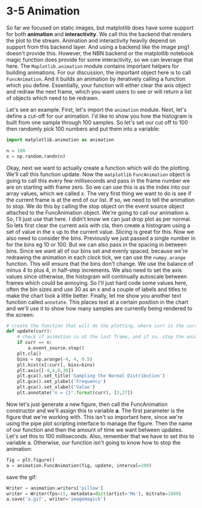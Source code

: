 # 3-5 Animation

So far we focused on static images, but matplotlib does have some support for both **animation** and **interactivity**. We call this the backend that renders the plot to the stream. Animation and interactivity heavily depend on support from this backend layer. And using a backend like the image png1 doesn't provide this. However, the NBN backend or the matplotlib notebook magic function does provide for some interactivity, so we can leverage that here. The `Maplotlib.animation` module contains important helpers for building animations. For our discussion, the important object here is to call `FuncAnimation`. And it builds an animation by iteratively calling a function which you define. Essentially, your function will either clear the axis object and redraw the next frame, which you want users to see or will return a list of objects which need to be redrawn.

Let's see an example. First, let's import the `animation` module. Next, let's define a cut-off for our animation. I'd like to show you how the histogram is built from one sample through 100 samples. So let's set our cut off to 100 then randomly pick 100 numbers and put them into a variable:

```python
import matplotlib.animation as animation

n = 100
x = np.random.randn(n)
```

Okay, next we want to actually create a function which will do the plotting. We'll call this function update. Now the `matplotlib` `FuncAnimation` object is going to call this every few milliseconds and pass in the frame number we are on starting with frame zero. So we can use this is as the index into our array values, which we called x. The very first thing we want to do is see if the current frame is at the end of our list. If so, we need to tell the animation to stop. We do this by calling the stop object on the event source object attached to the FuncAnimation object. We're going to call our animation a. So, I'll just use that here. I didn't know we can just drop plot as per normal. So lets first clear the current axis with cla, then create a histogram using a set of value in the x up to the current value. Slicing is great for this. Now we also need to consider the bins. Previously we just passed a single number in for the bins eg 10 or 100. But we can also pass in the spacing in between bins. Since we want all of our bins set and evenly spaced, because we're redrawing the animation in each clock tick, we can use the `numpy.arange` function. This will ensure that the bins don't change. We use the balance of minus 4 to plus 4, in half-step increments. We also need to set the axis values since otherwise, the histogram will continually autoscale between frames which could be annoying. So I'll just hard code some values here, often the bin sizes and use 30 as an x and a couple of labels and titles to make the chart look a little better. Finally, let me show you another text function called `annotate`. This places text at a certain position in the chart and we'll use it to show how many samples are currently being rendered to the screen:

```python
# create the function that will do the plotting, where curr is the current frame
def update(curr):
    # check if animation is at the last frame, and if so, stop the animation a
    if curr == n: 
        a.event_source.stop()
    plt.cla()
    bins = np.arange(-4, 4, 0.5)
    plt.hist(x[:curr], bins=bins)
    plt.axis([-4,4,0,30])
    plt.gca().set_title('Sampling the Normal Distribution')
    plt.gca().set_ylabel('Frequency')
    plt.gca().set_xlabel('Value')
    plt.annotate('n = {}'.format(curr), [3,27])
```

Now let's just generate a new figure, then call the FuncAnimation constructor and we'll assign this to variable **a**. The first parameter is the figure that we're working with. This isn't so important here, since we're using the pipe plot scripting interface to manage the figure. Then the name of our function and then the amount of time we want between updates. Let's set this to 100 milliseconds. Also, remember that we have to set this to variable a. Otherwise, our function isn't going to know how to stop the animation:

```python
fig = plt.figure()
a = animation.FuncAnimation(fig, update, interval=100)
```



save the gif:

```python
Writer = animation.writers['pillow']
writer = Writer(fps=15, metadata=dict(artist='Me'), bitrate=1800)
a.save('a.gif', writer='imagemagick')
```

